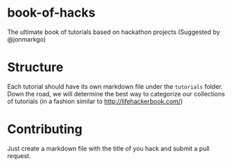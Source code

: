 # book-of-hacks
The ultimate book of tutorials based on hackathon projects (Suggested by @jonmarkgo)

# Structure
Each tutorial should have its own markdown file under the ```tutorials``` folder. Down the road, we will determine the best way to categorize our collections of tutorials (in a fashion similar to http://lifehackerbook.com/)

# Contributing
Just create a markdown file with the title of you hack and submit a pull request.